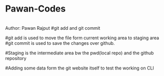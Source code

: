 # Pawan-Codes
<br>
Author: Pawan Rajput
#git add and git commit 

#git add is used to move the file form current working area to staging area
#git commit is used to save the changes over github.

#Staging is the intermediate area bw the pwd(local repo) and the github repository 


#Adding some data form the git website itself to test the working on CLI
